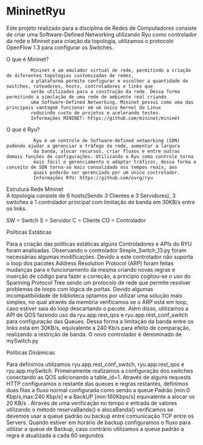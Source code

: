 # MininetRyu

Este projeto realizado para a disciplina de Redes de Computadores consiste de criar uma Software-Defined Networking utilizando Ryu
como controlador da rede e Mininet para criação da topologia, utilizamos o protocolo OpenFlow 1.3 para configurar os Switches.


O que é Mininet?

             Mininet é um emulador virtual de rede, permitindo a criação de diferentes topologias customizadas de redes, 
             a plataforma permite configurar e escolher a quantidade de  switches, roteadores, hosts, controladores e links que 
             serão utilizados para a construção da rede. Dessa forma permitindo a simulação de uma rede de ambiente real criando
             uma Software-Defined Networking. Mininet possui como uma das principais vantagem funcionar em um único Kernel do Linux 
             reduzindo custo de projetos e acelerando testes.
             Informações MININET: https://github.com/mininet/mininet
             

O que é Ryu?

              Ryu é um controle de Software-defined networking (SDN) podendo ajudar a gerenciar o tráfego da rede, aumentar a largura 
              da banda, alocar recursos, criar fluxos e entre outras demais funções de configurações. Utilizando o Ryu como controle torna 
              mais fácil o gerenciamento e adaptar tráficos, dessa forma o conceito de SDN torna-se mais consolidado nos tempos reais, aos 
              quais poderão ser gerenciado por um único controlador.
              Informações RYU: https://github.com/osrg/ryu
              
 Estrutura Rede Mininet  
  A topologia consiste de 6 hosts(Sendo 3 Clientes e 3 Servidores), 3 switches e 1 controlador principal 
  com limitação de banda em 30KB/s entre os links.
  

             
 SW = Switch
 S = Servidor
 C = Cliente
 CO = Controlador

Políticas Estáticas

   Para a criação das políticas estáticas alguns Controladores e APIs do RYU foram analisadas.
Observando o controlador Simple_Switch_13.py foram necessárias algumas modificações. Devido a este controlador não suporta o loop dos
pacotes Address Resolution Protocol (ARP) foram feitas mudanças para o funcionamento da mesma criando novas regras e inserção de código
para fazer a correção, a princípio cogitou-se o uso do Spanning Protocol Tree sendo um protocolo de rede que permite resolver problemas
de loops com lógica de portas. Devido algumas incompatibilidade de biblioteca optamos por utilizar uma solução mais simples, no qual 
através da memória verificamos se o ARP está em loop, caso estiver saia do loop descartando o pacote. Além disso, utilizamos a API de 
QOS fazendo uso da ryu.app.rest_qos e ryu.app.rest_conf_switch para configuração das Queues. Dessa forma a limitação da banda entre os
links está em 30KB/s, equivalente a 240 Kb/s para efeito de comparação, realizando a restrição de banda. O novo controlador é
denominado de mySwitch.py

Políticas Dinâmicas

  Para definimos utilizamos ryu.app.rest_conf_switch, ryu.app.rest_qos e ryu.app.mySwitch.
Primeiramente realizamos a configuração dos switches conectando as QOS adicionando a table_id=1. Através de alguns 
requests HTTP configuramos o restante das queues e regras restantes, definimos duas filas a fluxo normal configurada 
como sendo a queue Padrão [min:0 Kbp/s,max:240 Kbp/s] e a BackUP [min:160Kbps/s] equivalente a alocar os 20 KB/s .
Através de uma verificação no tempo  e entrada de valores utilizando o método reservaBanda() e alocaBanda() verificamos 
se devemos usar a queue padrão ou backup entre comunicação TCP entre os Servers. Quando estiver em horário de backup configuramos
o fluxo para utilizar a queue de Backup, caso contrário utilizamos a queue padrão a regra é atualizada a cada 60 segundos





